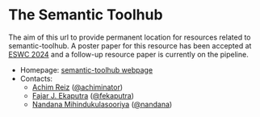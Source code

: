 The Semantic Toolhub
===

The aim of this url to provide permanent location for resources related to semantic-toolhub.
A poster paper for this resource has been accepted at [ESWC 2024](https://2024.eswc-conferences.org/posters-and-demos-papers/) and a follow-up resource paper is currently on the pipeline.

* Homepage: [semantic-toolhub webpage](https://semantic-tool-hub.github.io/)
* Contacts: 
    * [Achim Reiz](mailto:achim.reiz@neonto.de) ([@achiminator](https://github.com/achiminator))
    * [Fajar J. Ekaputra](mailto:fajar.ekaputra@wu.ac.at) ([@fekaputra](https://github.com/fekaputra))
    * [Nandana Mihindukulasooriya](mailto:nandana@ibm.com) ([@nandana](https://github.com/nandana))
